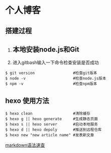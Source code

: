 # 个人博客  

## 搭建过程
1. 本地安装**node.js**和**Git**
   - 
2. 进入gitbash输入一下命令检查安装是否成功
```shell
$ git version                 #检查git版本
$ node -v                     #检查node.js版本
$ npm -v                      #检查npm版本
```

## hexo 使用方法

```shell
$ hexo clean                  #清除缓存
$ hexo g || hexo generate     #生成静态页面
$ hexo s || hexo server       #启动本地服务
$ hexo d || hexo depoly       #推送到远程仓库
$ hexo new "new article name" #发表新文章
```

[markdown语法速查](./markdown语法速查.md)
